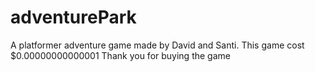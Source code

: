 # adventurePark
A platformer adventure game made by David and Santi.
This game cost $0.00000000000001
Thank you for buying the game
